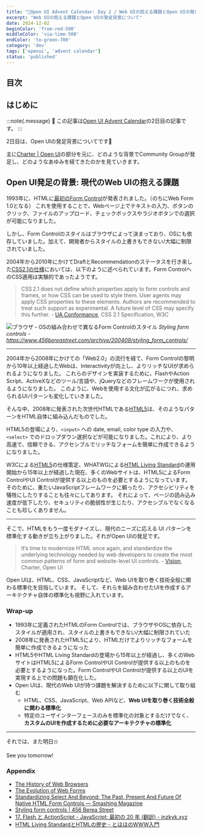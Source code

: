 ```yaml
---
title: "🎄Open UI Advent Calendar: Day 2 / Web UIの抱える課題とOpen UIの発足背景"
excerpt: "Web UIの抱える課題とOpen UIの発足背景について"
date: 2024-12-02
beginColor: 'from-red-500'
middleColor: 'via-lime-500'
endColor: 'to-green-700'
category: 'dev'
tags: ['openui', 'advent calendar']
status: 'published'
---
```

## 目次

## はじめに

:::note{.message}
🎄 この記事は[Open UI Advent Calendar](https://adventar.org/calendars/10293)の2日目の記事です。
:::

2日目は、Open UIの発足背景についてです🧤

主に[Charter | Open UI](https://open-ui.org/charter/)の部分を元に、どのような背景でCommunity Groupが発足し、どのようなあゆみを経てきたのかを見ていきます。

## Open UI発足の背景: 現代のWeb UIの抱える課題

1993年に、HTMLに[最初のForm Control](https://www.w3.org/MarkUp/HTMLPlus/htmlplus_1.html)が発表されました。（のちにWeb Form 1.0となる）
これを使用することで、Webページ上でテキストの入力、ボタンのクリック、ファイルのアップロード、チェックボックスやラジオボタンでの選択が可能になりました。

しかし、Form Controlのスタイルはブラウザによって決まっており、OSにも依存していました。加えて、開発者からスタイルの上書きもできない/大幅に制限されていました。

2004年から2010年にかけてDraftとRecommendationのステータスを行き来した[CSS2.1の仕様](https://www.w3.org/TR/CSS21/conform.html#q3.0)においては、以下のように述べられています。Form ControlへのCSS適用は実験的であったようです。

> CSS 2.1 does not define which properties apply to form controls and frames, or how CSS can be used to style them. User agents may apply CSS properties to these elements. Authors are recommended to treat such support as experimental. A future level of CSS may specify this further. - [UA Conformance](https://www.w3.org/TR/CSS21/conform.html#q3.0), CSS 2.1 Specification, W3C

![ブラウザ・OSの組み合わせで異なるForm Controlのスタイル](/different-styles-from-control.png)
*Styling form controls - <https://www.456bereastreet.com/archive/200409/styling_form_controls/>*

***

2004年から2008年にかけての「Web2.0」の流行を経て、Form Controlの黎明から10年以上経過したWebは、Interactivityが向上し、よりリッチなUIが求められるようになりました。
これらのデザインを実装するために、FlashやAction Script、ActiveXなどのツール/言語や、jQueryなどのフレームワークが使用されるようになりました。
このように、Webを使用する文化が広がるにつれ、求められるUIパターンも変化していきました。

そんな中、2008年に発表された次世代HTMLである[HTML5](https://html.spec.whatwg.org/multipage/)は、そのようなパターンをHTML自体に組み込んだものでした。

HTML5の登場により、`<input>` への date, email, color type の入力や、`<select>` でのドロップダウン選択などが可能になりました。これにより、より高速で、信頼できる、アクセシブルでリッチなフォームを簡単に作成できるようになりました。

W3Cによる[HTML5](https://www.w3.org/TR/2011/WD-html5-20110405/)の仕様策定、WHATWGによる[HTML Living Standard](https://html.spec.whatwg.org/)の運用開始から15年以上が経過した現在、多くのWebサイトは、HTML5によるForm ControlやUI Controlが提供する以上のものを必要とするようになっています。
そのために、重たいJavaScriptフレームワークに頼ったり、アクセシビリティを犠牲にしたりすることも往々にしてあります。
それによって、ページの読み込み速度が低下したり、セキュリティの脆弱性が生じたり、アクセシブルでなくなることも珍しくありません。

***

そこで、HTMLをもう一度モダナイズし、現代のニーズに応える UI パターンを標準化する動きが立ち上がりました。それがOpen UIの発足です。

> It’s time to modernize HTML once again, and standardize the underlying technology needed by web developers to create the most common patterns of form and website-level UI controls. - [Vision](https://open-ui.org/charter/), Charter, Open UI

Open UIは、HTML、CSS、JavaScriptなど、Web UIを取り巻く技術全般に関わる標準化を目指しています。
そして、それらを組み合わせたUIを作成するアーキテクチャ自体の標準化も視野に入れています。

### Wrap-up

- 1993年に定義されたHTMLのForm Controlでは、ブラウザやOSに依存したスタイルが適用され、スタイルの上書きもできない/大幅に制限されていた
- 2008年に発表されたHTML5により、HTMLだけでよりリッチなフォームを簡単に作成できるようになった
- HTML5やHTML Living Standardの登場から15年以上が経過し、多くのWebサイトはHTML5によるForm ControlやUI Controlが提供する以上のものを必要とするようになった。Form ControlやUI Controlが提供する以上のUIを実現する上での問題も顕在化した。
- Open UIは、現代のWeb UIが持つ課題を解決するために以下に関して取り組む
  - HTML、CSS、JavaScript、Web APIなど、**Web UIを取り巻く技術全般に関わる標準化**
  - 特定のユーザインターフェースのみを標準化の対象とするだけでなく、**カスタムのUIを作成するために必要なアーキテクチャの標準化**

***

それでは、また明日⛄

See you tomorrow!

### Appendix

- [The History of Web Browsers](https://www.mozilla.org/en-US/firefox/browsers/browser-history/)
- [The Evolution of Web Forms](https://ventureharbour.com/the-evolution-of-web-forms/)
- [Standardizing Select And Beyond: The Past, Present And Future Of Native HTML Form Controls — Smashing Magazine](https://www.smashingmagazine.com/2020/11/standardizing-select-native-html-form-controls/)
- [Styling form controls | 456 Berea Street](https://www.456bereastreet.com/archive/200409/styling_form_controls/)
- [17. Flash と ActionScript - JavaScript: 最初の 20 年 (翻訳) - inzkyk.xyz](https://inzkyk.xyz/js_20_years/failed_reformations/flash_and_actionscript/)
- [HTML Living StandardとHTMLの歴史 - とほほのWWW入門](https://www.tohoho-web.com/html/memo/htmlls.htm)

